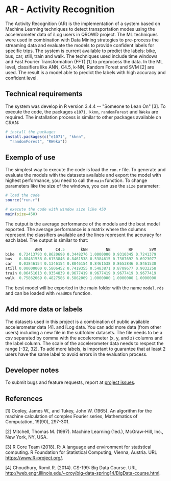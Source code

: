 # AR - Activity Recognition

The Activity Recognition (AR) is the implementation of a system based on Machine Learning techniques to detect transportation modes using the accelerometer data of iLog users in QROWD project. The ML techniques were used in combination with Data Mining strategies to pre-process the streaming data and evaluate the models to provide confident labels for specific trips. The system is current available to predict the labels: bike, bus, car, still, train and walk. The techniques used include time windows and Fast Fourier Transformation (FFT) [1] to preprocess the data. In the ML level, classifiers like ANN, C4.5, k-NN, Random Forest and SVM [2] are used. The result is a model able to predict the labels with high accuracy and confident level.  

## Technical requirements

The system was develop in R version 3.4.4 -- "Someone to Lean On" [3]. To execute the code, the packages `e1071`,  `kknn`, `randomForest` and `RWeka` are required. The installation process is similar to other packages available on CRAN:

```r 
# install the packages
install.packages(c("e1071", "kknn", 
  "randomForest", "RWeka"))
```

## Exemplo of use

The simplest way to execute the code is load the `run.r` file. To generate and evaluate the models with the datasets available and export the model with highest performance, you need to call the `main` function. To change parameters like the size of the windows, you can use the `size` parameter:     

```r
# load the code
source("run.r")

# execute the code with window size like 450
main(size=450)
```

The output is the average performance of the models and the best model exported. The average performance is a matrix where the columns represent the classifiers available and the lines represent the accuracy for each label. The output is similar to that:

```r
             ANN      C4.5       kNN        NB        RF       SVM
bike  0.72413793 0.8620690 0.3448276 1.0000000 0.9310345 0.7241379
bus   0.88461538 0.6153846 0.8461538 0.5384615 0.7307692 0.6923077
car   0.03846154 0.1346154 0.8846154 0.8461538 0.8653846 0.8461538
still 0.00000000 0.5806452 0.7419355 0.5483871 0.8709677 0.9032258
train 0.06451613 0.9354839 0.9677419 0.9677419 0.9677419 0.9677419
walk  0.75862069 0.4827586 0.5862069 1.0000000 1.0000000 1.0000000
```

The best model will be exported in the main folder with the name `model.rds` and can be loaded with `readRDS` function. 

## Add more data or labels

The datasets used in this project is a combination of public available accelerometer data [4]. and iLog data. You can add more data (from other users) including a new file in the subfolder datasets. The file needs to be a csv separated by comma with the accelerometer (x, y, and z) columns and the label column. The scale of the accelerometer data needs to respect the range [-32, 32]. To add more labels, is important to guarantee that at least 2 users have the same label to avoid errors in the evaluation process.

## Developer notes

To submit bugs and feature requests, report at [project issues](https://github.com/QROWD/AR/issues).

## References

[1] Cooley, James W., and Tukey, John W. (1965). An algorithm for the machine calculation of complex Fourier series, Mathematics of Computation, 19(90), 297-301.

[2] Mitchell, Thomas M. (1997). Machine Learning (1ed.), McGraw-Hill, Inc., New York, NY, USA.

[3] R Core Team (2018). R: A language and environment for statistical computing. R Foundation for Statistical Computing, Vienna, Austria. URL https://www.R-project.org/.

[4] Choudhury, Romit R. (2014).  CS-199: Big Data Course. URL http://web.engr.illinois.edu/~croy/big-data-spring14/BigData-course.html.

